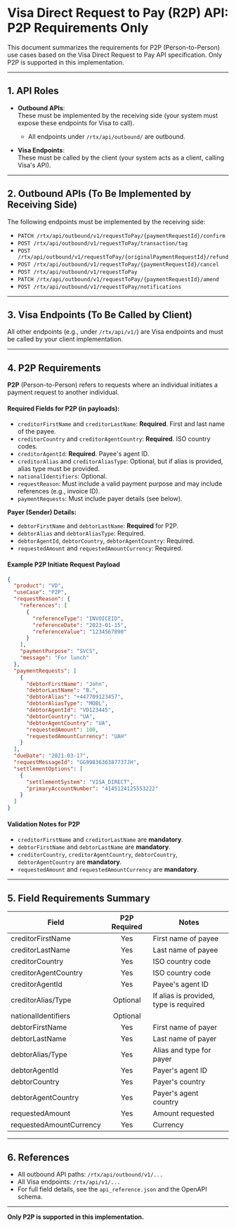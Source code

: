 # Visa Direct Request to Pay (R2P) API: P2P Requirements Only

This document summarizes the requirements for P2P (Person-to-Person) use cases based on the Visa Direct Request to Pay API specification. Only P2P is supported in this implementation.

---

## 1. API Roles

- **Outbound APIs**:  
  These must be implemented by the receiving side (your system must expose these endpoints for Visa to call).
  - All endpoints under `/rtx/api/outbound/` are outbound.

- **Visa Endpoints**:  
  These must be called by the client (your system acts as a client, calling Visa's API).

---

## 2. Outbound APIs (To Be Implemented by Receiving Side)

The following endpoints must be implemented by the receiving side:

- `PATCH /rtx/api/outbound/v1/requestToPay/{paymentRequestId}/confirm`
- `POST /rtx/api/outbound/v1/requestToPay/transaction/tag`
- `POST /rtx/api/outbound/v1/requestToPay/{originalPaymentRequestId}/refund`
- `POST /rtx/api/outbound/v1/requestToPay/{paymentRequestId}/cancel`
- `POST /rtx/api/outbound/v1/requestToPay`
- `PATCH /rtx/api/outbound/v1/requestToPay/{paymentRequestId}/amend`
- `POST /rtx/api/outbound/v1/requestToPay/notifications`

---

## 3. Visa Endpoints (To Be Called by Client)

All other endpoints (e.g., under `/rtx/api/v1/`) are Visa endpoints and must be called by your client implementation.

---

## 4. P2P Requirements

**P2P** (Person-to-Person) refers to requests where an individual initiates a payment request to another individual.

#### Required Fields for P2P (in payloads):

- `creditorFirstName` and `creditorLastName`: **Required**. First and last name of the payee.
- `creditorCountry` and `creditorAgentCountry`: **Required**. ISO country codes.
- `creditorAgentId`: **Required**. Payee's agent ID.
- `creditorAlias` and `creditorAliasType`: Optional, but if alias is provided, alias type must be provided.
- `nationalIdentifiers`: Optional.
- `requestReason`: Must include a valid payment purpose and may include references (e.g., invoice ID).
- `paymentRequests`: Must include payer details (see below).

**Payer (Sender) Details:**
- `debtorFirstName` and `debtorLastName`: **Required** for P2P.
- `debtorAlias` and `debtorAliasType`: Required.
- `debtorAgentId`, `debtorCountry`, `debtorAgentCountry`: Required.
- `requestedAmount` and `requestedAmountCurrency`: Required.

#### Example P2P Initiate Request Payload

```json
{
  "product": "VD",
  "useCase": "P2P",
  "requestReason": {
    "references": [
      {
        "referenceType": "INVOICEID",
        "referenceDate": "2023-01-15",
        "referenceValue": "1234567890"
      }
    ],
    "paymentPurpose": "SVCS",
    "message": "For lunch"
  },
  "paymentRequests": [
    {
      "debtorFirstName": "John",
      "debtorLastName": "B.",
      "debtorAlias": "+447709123457",
      "debtorAliasType": "MOBL",
      "debtorAgentId": "VD123445",
      "debtorCountry": "UA",
      "debtorAgentCountry": "UA",
      "requestedAmount": 100,
      "requestedAmountCurrency": "UAH"
    }
  ],
  "dueDate": "2021-03-17",
  "requestMessageId": "GG9983636387737JH",
  "settlementOptions": [
    {
      "settlementSystem": "VISA_DIRECT",
      "primaryAccountNumber": "4145124125553222"
    }
  ]
}
```

#### Validation Notes for P2P

- `creditorFirstName` and `creditorLastName` are **mandatory**.
- `debtorFirstName` and `debtorLastName` are **mandatory**.
- `creditorCountry`, `creditorAgentCountry`, `debtorCountry`, `debtorAgentCountry` are **mandatory**.
- `requestedAmount` and `requestedAmountCurrency` are **mandatory**.

---

## 5. Field Requirements Summary

| Field                   | P2P Required | Notes                                                      |
|-------------------------|:------------:|------------------------------------------------------------|
| creditorFirstName       | Yes          | First name of payee                                        |
| creditorLastName        | Yes          | Last name of payee                                         |
| creditorCountry         | Yes          | ISO country code                                           |
| creditorAgentCountry    | Yes          | ISO country code                                           |
| creditorAgentId         | Yes          | Payee's agent ID                                           |
| creditorAlias/Type      | Optional     | If alias is provided, type is required                     |
| nationalIdentifiers     | Optional     |                                                            |
| debtorFirstName         | Yes          | First name of payer                                        |
| debtorLastName          | Yes          | Last name of payer                                         |
| debtorAlias/Type        | Yes          | Alias and type for payer                                   |
| debtorAgentId           | Yes          | Payer's agent ID                                           |
| debtorCountry           | Yes          | Payer's country                                            |
| debtorAgentCountry      | Yes          | Payer's agent country                                      |
| requestedAmount         | Yes          | Amount requested                                           |
| requestedAmountCurrency | Yes          | Currency                                                   |

---

## 6. References

- All outbound API paths: `/rtx/api/outbound/v1/...`
- All Visa endpoints: `/rtx/api/v1/...`
- For full field details, see the `api_reference.json` and the OpenAPI schema.

---

**Only P2P is supported in this implementation.** 